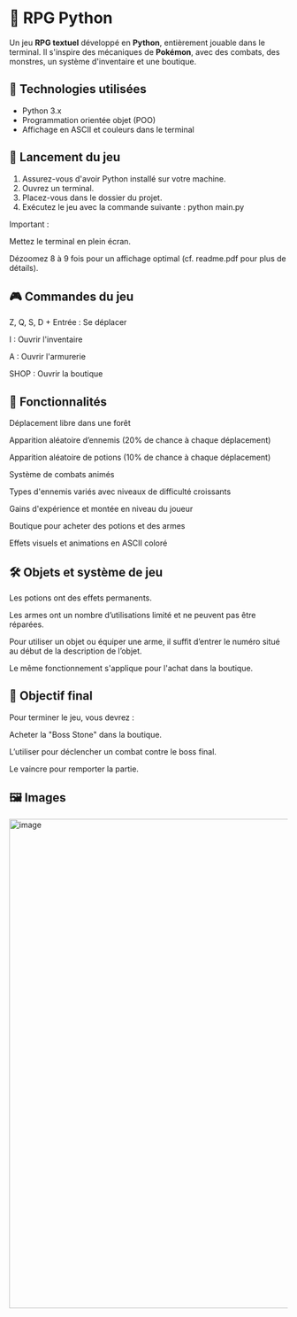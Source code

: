 # 🐍 RPG Python

Un jeu **RPG textuel** développé en **Python**, entièrement jouable dans le terminal. Il s'inspire des mécaniques de **Pokémon**, avec des combats, des monstres, un système d'inventaire et une boutique.

## 🧱 Technologies utilisées

- Python 3.x
- Programmation orientée objet (POO)
- Affichage en ASCII et couleurs dans le terminal

## 🚀 Lancement du jeu

1. Assurez-vous d'avoir Python installé sur votre machine.
2. Ouvrez un terminal.
3. Placez-vous dans le dossier du projet.
4. Exécutez le jeu avec la commande suivante : python main.py

Important :

  Mettez le terminal en plein écran.

  Dézoomez 8 à 9 fois pour un affichage optimal (cf. readme.pdf pour plus de détails).

  
## 🎮 Commandes du jeu

  Z, Q, S, D + Entrée : Se déplacer

  I : Ouvrir l'inventaire

  A : Ouvrir l'armurerie

  SHOP : Ouvrir la boutique

## 🧩 Fonctionnalités

  Déplacement libre dans une forêt

  Apparition aléatoire d’ennemis (20% de chance à chaque déplacement)

  Apparition aléatoire de potions (10% de chance à chaque déplacement)

  Système de combats animés
  
  Types d'ennemis variés avec niveaux de difficulté croissants

  Gains d'expérience et montée en niveau du joueur

  Boutique pour acheter des potions et des armes
  
  Effets visuels et animations en ASCII coloré

## 🛠 Objets et système de jeu

  Les potions ont des effets permanents.

  Les armes ont un nombre d’utilisations limité et ne peuvent pas être réparées.

   Pour utiliser un objet ou équiper une arme, il suffit d’entrer le numéro situé au début de la description de l’objet.

  Le même fonctionnement s'applique pour l'achat dans la boutique.

## 🎯 Objectif final

Pour terminer le jeu, vous devrez :

  Acheter la "Boss Stone" dans la boutique.

  L’utiliser pour déclencher un combat contre le boss final.

   Le vaincre pour remporter la partie.

## 🖼️ Images

<img width="1245" height="884" alt="image" src="https://github.com/user-attachments/assets/46300e65-656f-49f8-bbfa-b6ecea9ae18d" />
